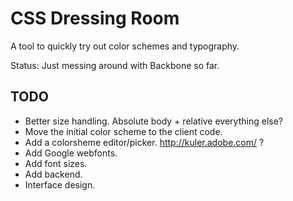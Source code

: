 CSS Dressing Room
=================

A tool to quickly try out color schemes and typography.


Status: Just messing around with Backbone so far.

TODO
----

* Better size handling. Absolute body + relative everything else?
* Move the initial color scheme to the client code.
* Add a colorsheme editor/picker. http://kuler.adobe.com/ ?
* Add Google webfonts.
* Add font sizes.
* Add backend.
* Interface design.